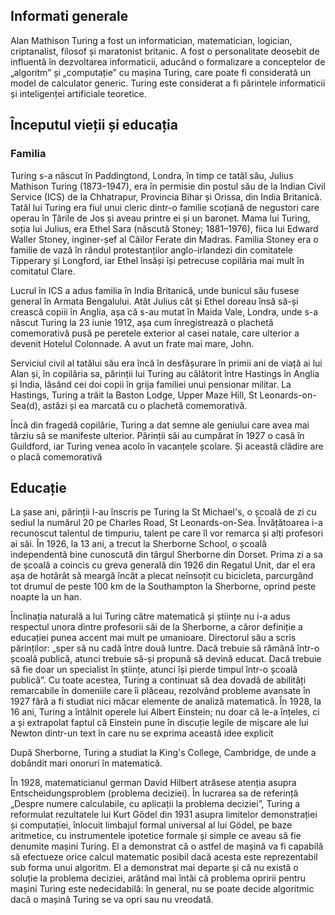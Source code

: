 ## Informati generale

Alan Mathison Turing a fost un informatician, matematician, logician, criptanalist, filosof și maratonist britanic. A fost o personalitate deosebit de influentă în dezvoltarea informaticii, aducând o formalizare a conceptelor de „algoritm” și „computație” cu mașina Turing, care poate fi considerată un model de calculator generic. Turing este considerat a fi părintele informaticii și inteligenței artificiale teoretice.


## Începutul vieții și educația 

### Familia

Turing s-a născut în Paddington⁠d, Londra, în timp ce tatăl său, Julius Mathison Turing (1873–1947), era în permisie din postul său de la Indian Civil Service⁠ (ICS) de la Chhatrapur⁠, Provincia Bihar și Orissa⁠, din India Britanică. Tatăl lui Turing era fiul unui cleric dintr-o familie scoțiană de negustori care operau în Țările de Jos și aveau printre ei și un baronet. Mama lui Turing, soția lui Julius, era Ethel Sara (născută Stoney; 1881–1976), fiica lui Edward Waller Stoney, inginer-șef al Căilor Ferate din Madras⁠. Familia Stoney era o familie de vază în rândul protestanților anglo-irlandezi din comitatele Tipperary și Longford, iar Ethel însăși își petrecuse copilăria mai mult în comitatul Clare.

Lucrul în ICS a adus familia în India Britanică, unde bunicul său fusese general în Armata Bengalului⁠. Atât Julius cât și Ethel doreau însă să-și crească copiii în Anglia, așa că s-au mutat în Maida Vale⁠, Londra, unde s-a născut Turing la 23 iunie 1912, așa cum înregistrează o plachetă comemorativă pusă pe peretele exterior al casei natale, care ulterior a devenit Hotelul Colonnade⁠. A avut un frate mai mare, John.

Serviciul civil al tatălui său era încă în desfășurare în primii ani de viață ai lui Alan și, în copilăria sa, părinții lui Turing au călătorit între Hastings în Anglia și India, lăsând cei doi copii în grija familiei unui pensionar militar. La Hastings, Turing a trăit la Baston Lodge, Upper Maze Hill, St Leonards-on-Sea⁠(d), astăzi și ea marcată cu o plachetă comemorativă.

Încă din fragedă copilărie, Turing a dat semne ale geniului care avea mai târziu să se manifeste ulterior. Părinții săi au cumpărat în 1927 o casă în Guildford, iar Turing venea acolo în vacanțele școlare. Și această clădire are o placă comemorativă 

## Educație

La șase ani, părinții l-au înscris pe Turing la St Michael's, o școală de zi cu sediul la numărul 20 pe Charles Road, St Leonards-on-Sea⁠. Învățătoarea i-a recunoscut talentul de timpuriu, talent pe care îl vor remarca și alți profesori ai săi. În 1926, la 13 ani, a trecut la Sherborne School⁠, o școală independentă bine cunoscută din târgul Sherborne din Dorset. Prima zi a sa de școală a coincis cu greva generală din 1926⁠ din Regatul Unit, dar el era așa de hotărât să meargă încât a plecat neînsoțit cu bicicleta, parcurgând tot drumul de peste 100 km de la Southampton la Sherborne, oprind peste noapte la un han.

Înclinația naturală a lui Turing către matematică și științe nu i-a adus respectul unora dintre profesorii săi de la Sherborne, a căror definiție a educației punea accent mai mult pe umanioare. Directorul său a scris părinților: „sper să nu cadă între două luntre. Dacă trebuie să rămână într-o școală publică, atunci trebuie să-și propună să devină educat. Dacă trebuie să fie doar un specialist în științe, atunci își pierde timpul într-o școală publică”. Cu toate acestea, Turing a continuat să dea dovadă de abilități remarcabile în domeniile care îi plăceau, rezolvând probleme avansate în 1927 fără a fi studiat nici măcar elemente de analiză matematică. În 1928, la 16 ani, Turing a întâlnit operele lui Albert Einstein; nu doar că le-a înțeles, ci a și extrapolat faptul că Einstein pune în discuție legile de mișcare ale lui Newton dintr-un text în care nu se exprima această idee explicit

După Sherborne, Turing a studiat la King's College, Cambridge⁠, de unde a dobândit mari onoruri în matematică.

În 1928, matematicianul german David Hilbert atrăsese atenția asupra Entscheidungsproblem (problema deciziei). În lucrarea sa de referință „Despre numere calculabile, cu aplicații la problema deciziei”, Turing a reformulat rezultatele lui Kurt Gödel din 1931 asupra limitelor demonstrației și computației, înlocuit limbajul formal universal al lui Gödel, pe baze aritmetice, cu instrumentele ipotetice formale și simple ce aveau să fie denumite mașini Turing. El a demonstrat că o astfel de mașină va fi capabilă să efectueze orice calcul matematic posibil dacă acesta este reprezentabil sub forma unui algoritm. El a demonstrat mai departe și că nu există o soluție la problema deciziei, arătând mai întâi că problema opririi pentru mașini Turing este nedecidabilă: în general, nu se poate decide algoritmic dacă o mașină Turing se va opri sau nu vreodată. 


